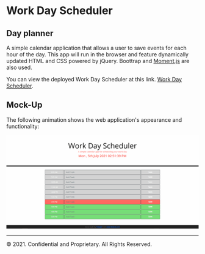 # Work Day Scheduler

## Day planner
A simple calendar application that allows a user to save events for each hour of the day. This app will run in the browser and feature dynamically updated HTML and CSS powered by jQuery. Boottrap and [Moment.js](https://momentjs.com/) are also used.

You can view the deployed Work Day Scheduler at this link. [Work Day Scheduler](https://mm-salvodragotta.github.io/work-day-scheduler/).

## Mock-Up

The following animation shows the web application's appearance and functionality:

![Work Day Scheduler gif](./assets/images/dayscheduler.gif)

- - -
© 2021. Confidential and Proprietary. All Rights Reserved.